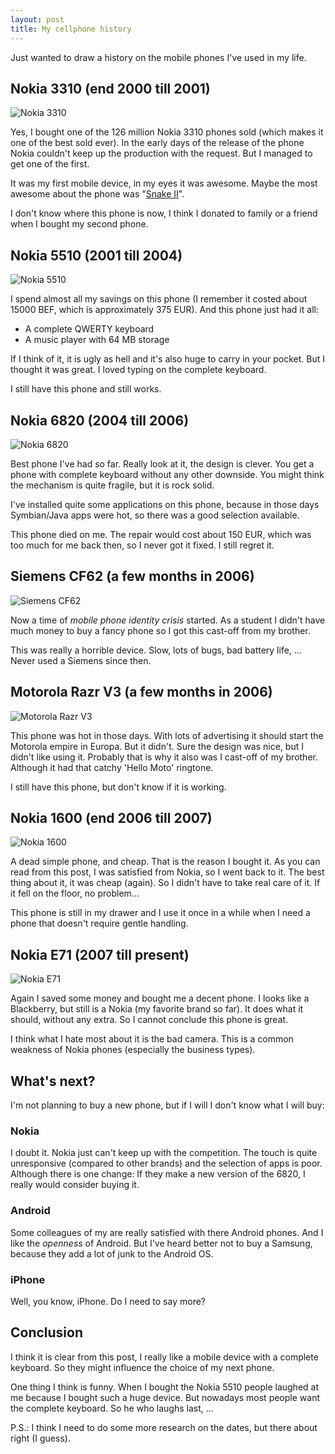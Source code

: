 ```yaml
---
layout: post
title: My cellphone history
---
```

Just wanted to draw a history on the mobile phones I've used in my life.

## Nokia 3310 (end 2000 till 2001)
![Nokia 3310](/content/2010/12/nokia-3310.jpg)

Yes, I bought one of the 126 million Nokia 3310 phones sold (which
makes it one of the best sold ever). In the early days of the release
of the phone Nokia couldn't keep up the production
with the request. But I managed to get one of the first.

It was my first mobile device, in my eyes it was awesome. Maybe the
most awesome about the phone was
"[Snake II](http://en.wikipedia.org/wiki/Snake_%28video_game%29#Snake_on_Nokia_phones)".

I don't know where this phone is now, I think I donated to family or a
friend when I bought my second phone.

## Nokia 5510 (2001 till 2004)
![Nokia 5510](/content/2010/12/nokia-5510.jpg)

I spend almost all my savings on this phone (I remember it costed about
15000 BEF, which is approximately 375 EUR). And this phone just had it all:
- A complete QWERTY keyboard
- A music player with 64 MB storage

If I think of it, it is ugly as hell and it's also huge to carry in
your pocket. But I thought it was great. I loved typing on the complete keyboard.

I still have this phone and still works.

## Nokia 6820 (2004 till 2006)
![Nokia 6820](/content/2010/12/nokia-6820.jpg)

Best phone I've had so far. Really look at it, the design
is clever. You get a phone with complete keyboard without any
other downside. You might think the mechanism is quite fragile, but it
is rock solid.

I've installed quite some applications on this phone, because in those days
Symbian/Java apps were hot, so there was a good selection available.

This phone died on me. The repair would cost about 150 EUR, which was
too much for me back then, so I never got it fixed. I still regret it.

## Siemens CF62 (a few months in 2006)
![Siemens CF62](/content/2010/12/siemens-cf62.jpg)

Now a time of *mobile phone identity crisis* started. As a student I didn't
have much money to buy a fancy phone so I got this cast-off from my
brother.

This was really a horrible device. Slow, lots of bugs, bad battery
life, ...
Never used a Siemens since then.

## Motorola Razr V3 (a few months in 2006)
![Motorola Razr V3](/content/2010/12/motorola-razr-v3.jpg)

This phone was hot in those days. With lots of advertising it
should start the Motorola empire in Europa. But it didn't.
Sure the design was nice, but I didn't like using it. Probably
that is why it also was I cast-off of my brother. Although it had that
catchy 'Hello Moto' ringtone.

I still have this phone, but don't know if it is working.

## Nokia 1600 (end 2006 till 2007)
![Nokia 1600](/content/2010/12/nokia-1600.jpg)

A dead simple phone, and cheap. That is the reason I bought it. As you
can read from this post, I was satisfied from Nokia, so I went back to
it.
The best thing about it, it was cheap (again). So I didn't have to
take real care of it. If it fell on the floor, no problem...

This phone is still in my drawer and I use it once in a while when I
need a phone that doesn't require gentle handling.

## Nokia E71 (2007 till present)
![Nokia E71](/content/2010/12/nokia-e71.jpg)

Again I saved some money and bought me a decent phone. I looks like a
Blackberry, but still is a Nokia (my favorite brand so far). It does
what it should, without any extra. So I cannot conclude this phone is
great.

I think what I hate most about it is the bad camera. This is a common
weakness of Nokia phones (especially the business types).

## What's next?
I'm not planning to buy a new phone, but if I will I don't
know what I will buy:
### Nokia
I doubt it. Nokia just can't keep up with the competition. The touch
is quite unresponsive (compared to other brands) and the selection of
apps is poor.
Although there is one change: If they make a new version of the 6820,
I really would consider buying it.
### Android
Some colleagues of my are really satisfied with there Android
phones. And I like the *openness* of Android. But I've heard better
not to buy a Samsung, because they add a lot of junk to the Android OS.
### iPhone
Well, you know, iPhone. Do I need to say more?

## Conclusion
I think it is clear from this post, I really like a mobile device with
a complete keyboard. So they might influence the choice of my next
phone.

One thing I think is funny. When I bought the Nokia 5510 people
laughed at me because I bought such a huge device. But nowadays most
people want the complete keyboard. So he who laughs last, ...

P.S.: I think I need to do some more research on the dates, but there
about right (I guess).
